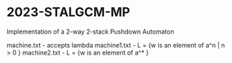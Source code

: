 # 2023-STALGCM-MP

Implementation of a 2-way 2-stack Pushdown Automaton

machine.txt - accepts lambda
machine1.txt - L = {w is an element of a^n | n > 0 }
machine2.txt - L = {w is an element of a^\* }
